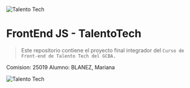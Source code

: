 ![Talento Tech](./img/python.jpg)

# FrontEnd JS - TalentoTech

> Este repositorio contiene el proyecto final integrador del `Curso de Front-end de Talento Tech del GCBA.` 

Comision: 25019
Alumno: BLANEZ, Mariana

![Talento Tech](https://aulasvirtuales.bue.edu.ar/pluginfile.php/2558024/unilabeltype_carousel/image/136/Front%20Js.png)
